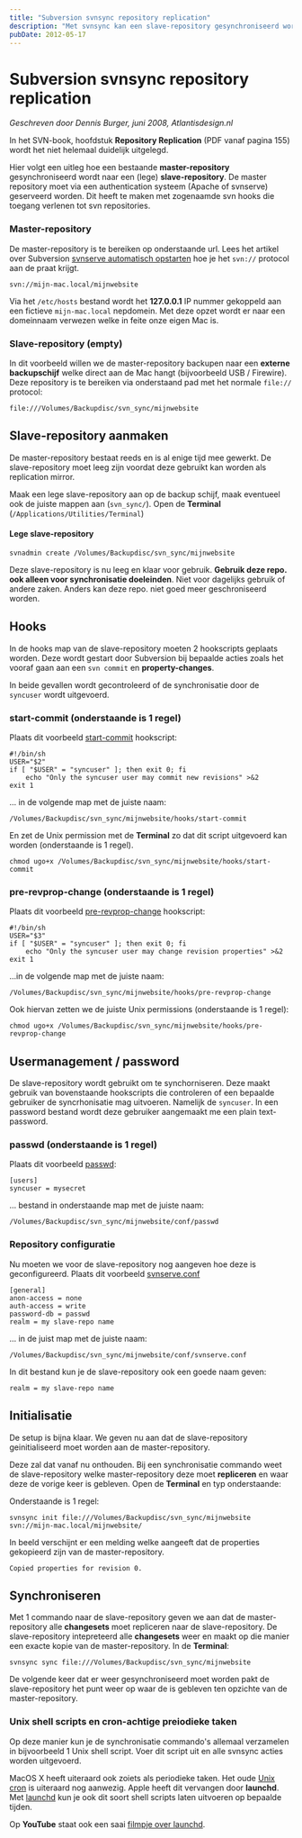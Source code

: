 ```yaml
---
title: "Subversion svnsync repository replication"
description: "Met svnsync kan een slave-repository gesynchroniseerd worden met een master-repository. Een handige manier om een Subversion repository incrementeel te backupen. Dit kan naar een (externe) backup schijf of een andere computer over het netwerk."
pubDate: 2012-05-17
---
```


# Subversion svnsync repository replication

*Geschreven door Dennis Burger, juni 2008, Atlantisdesign.nl*

In het SVN-book, hoofdstuk **Repository Replication** (PDF vanaf pagina 155) wordt het niet helemaal duidelijk uitgelegd.

Hier volgt een uitleg hoe een bestaande **master-repository** gesynchroniseerd wordt naar een (lege) **slave-repository**. De master repository moet via een authentication systeem (Apache of svnserve) geserveerd worden. Dit heeft te maken met zogenaamde svn hooks die toegang verlenen tot svn repositories.

### Master-repository

De master-repository is te bereiken op onderstaande url. Lees het artikel over Subversion [svnserve automatisch opstarten](http://www.atlantisdesign.nl/artikel/subversion-svnserve-automatisch-opstarten) hoe je het `svn://` protocol aan de praat krijgt.

	svn://mijn-mac.local/mijnwebsite

Via het `/etc/hosts` bestand wordt het **127.0.0.1** IP nummer gekoppeld aan een fictieve `mijn-mac.local` nepdomein. Met deze opzet wordt er naar een domeinnaam verwezen welke in feite onze eigen Mac is.

### Slave-repository (empty)

In dit voorbeeld willen we de master-repository backupen naar een **externe backupschijf** welke direct aan de Mac hangt (bijvoorbeeld USB / Firewire). Deze repository is te bereiken via onderstaand pad met het normale `file://` protocol:

	file:///Volumes/Backupdisc/svn_sync/mijnwebsite

## Slave-repository aanmaken

De master-repository bestaat reeds en is al enige tijd mee gewerkt. De slave-repository moet leeg zijn voordat deze gebruikt kan worden als replication mirror.

Maak een lege slave-repository aan op de backup schijf, maak eventueel ook de juiste mappen aan (`svn_sync/`). Open de **Terminal** (`/Applications/Utilities/Terminal`)

#### Lege slave-repository

	svnadmin create /Volumes/Backupdisc/svn_sync/mijnwebsite

Deze slave-repository is nu leeg en klaar voor gebruik. **Gebruik deze repo. ook alleen voor synchronisatie doeleinden**. Niet voor dagelijks gebruik of andere zaken. Anders kan deze repo. niet goed meer geschroniseerd worden.

## Hooks

In de hooks map van de slave-repository moeten 2 hookscripts geplaats worden. Deze wordt gestart door Subversion bij bepaalde acties zoals het vooraf gaan aan een `svn commit` en **property-changes**.

In beide gevallen wordt gecontroleerd of de synchronisatie door de `syncuser` wordt uitgevoerd.

### start-commit (onderstaande is 1 regel)

Plaats dit voorbeeld [start-commit](http://www.atlantisdesign.nl/public/svnsync_start-commit_hook.txt) hookscript:

	#!/bin/sh 
	USER="$2" 
	if [ "$USER" = "syncuser" ]; then exit 0; fi 
		echo "Only the syncuser user may commit new revisions" >&2 
	exit 1 

&hellip; in de volgende map met de juiste naam:

	/Volumes/Backupdisc/svn_sync/mijnwebsite/hooks/start-commit

En zet de Unix permission met de **Terminal** zo dat dit script uitgevoerd kan worden (onderstaande is 1 regel).

	chmod ugo+x /Volumes/Backupdisc/svn_sync/mijnwebsite/hooks/start-commit

### pre-revprop-change (onderstaande is 1 regel)

Plaats dit voorbeeld [pre-revprop-change](http://www.atlantisdesign.nl/public/svnsync_pre-revprop-change_hook.txt) hookscript:

	#!/bin/sh 
	USER="$3" 
	if [ "$USER" = "syncuser" ]; then exit 0; fi 
		echo "Only the syncuser user may change revision properties" >&2 
	exit 1 

&hellip;in de volgende map met de juiste naam:

	/Volumes/Backupdisc/svn_sync/mijnwebsite/hooks/pre-revprop-change

Ook hiervan zetten we de juiste Unix permissions (onderstaande is 1 regel):

	chmod ugo+x /Volumes/Backupdisc/svn_sync/mijnwebsite/hooks/pre-revprop-change

## Usermanagement / password

De slave-repository wordt gebruikt om te synchorniseren. Deze maakt gebruik van bovenstaande hookscripts die controleren of een bepaalde gebruiker de syncrhonisatie mag uitvoeren. Namelijk de `syncuser`. In een password bestand wordt deze gebruiker aangemaakt me een plain text-password.


### passwd (onderstaande is 1 regel)

Plaats dit voorbeeld [passwd](http://www.atlantisdesign.nl/public/svnsync_passwd.txt):

	[users]
	syncuser = mysecret
	
&hellip; bestand in onderstaande map met de juiste naam:

	/Volumes/Backupdisc/svn_sync/mijnwebsite/conf/passwd

### Repository configuratie

Nu moeten we voor de slave-repository nog aangeven hoe deze is geconfigureerd. Plaats dit voorbeeld [svnserve.conf](http://www.atlantisdesign.nl/public/svnsync_svnserve_conf.txt) 

	[general]
	anon-access = none
	auth-access = write
	password-db = passwd
	realm = my slave-repo name

&hellip; in de juist map met de juiste naam:

	/Volumes/Backupdisc/svn_sync/mijnwebsite/conf/svnserve.conf

In dit bestand kun je de slave-repository ook een goede naam geven:

	realm = my slave-repo name

## Initialisatie

De setup is bijna klaar. We geven nu aan dat de slave-repository geinitialiseerd moet worden aan de master-repository.

Deze zal dat vanaf nu onthouden. Bij een synchronisatie commando weet de slave-repository welke master-repository deze moet **repliceren** en waar deze de vorige keer is gebleven. Open de **Terminal** en typ onderstaande:

Onderstaande is 1 regel:

	svnsync init file:///Volumes/Backupdisc/svn_sync/mijnwebsite svn://mijn-mac.local/mijnwebsite/

In beeld verschijnt er een melding welke aangeeft dat de properties gekopieerd zijn van de master-repository.

`Copied properties for revision 0.`

## Synchroniseren

Met 1 commando naar de slave-repository geven we aan dat de master-repository alle **changesets** moet repliceren naar de slave-repository. De slave-repository intepreteerd alle **changesets** weer en maakt op die manier een exacte kopie van de master-repository. In de **Terminal**:

	svnsync sync file:///Volumes/Backupdisc/svn_sync/mijnwebsite

De volgende keer dat er weer gesynchroniseerd moet worden pakt de slave-repository het punt weer op waar de is gebleven ten opzichte van de master-repository.

### Unix shell scripts en cron-achtige preiodieke taken

Op deze manier kun je de synchronisatie commando's allemaal verzamelen in bijvoorbeeld 1 Unix shell script. Voer dit script uit en alle svnsync acties worden uitgevoerd.

MacOS X heeft uiteraard ook zoiets als periodieke taken. Het oude [Unix cron](http://en.wikipedia.org/wiki/Cron) is uiteraard nog aanwezig. Apple heeft dit vervangen door **launchd**. Met [launchd](http://developer.apple.com/macosx/launchd.html) kun je ook dit soort shell scripts laten uitvoeren op bepaalde tijden.

Op **YouTube** staat ook een saai [filmpje over launchd](http://www.youtube.com/watch?v=mLwn_TbBntI).



